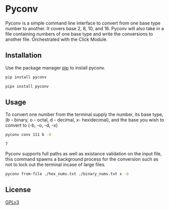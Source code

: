 # Pyconv

Pyconv is a simple command line interface to convert from one base type number to another. It covers
base 2, 8, 10, and 16. Pyconv will also take in a file containing numbers of one base type and write
the conversions to another file. Orchestrated with the Click Module.


## Installation

Use the package manager [pip](https://pip.pypa.io/en/stable/) to install pyconv.

```bash
pip install pyconv
```

```bash
pipx install pyconv
```

## Usage

To convert one number from the terminal supply the number, its base type, (b - binary, o - octal, d - decimal, x- hexidecimal),
and the base you wish to convert to (-b, -o, -d, -x)

```bash
pyconv conv 111 b -d

7
```

Pyconv supports full paths as well as existance validation on the input file, this command spawns a background process for the
conversion such as not to lock out the terminal incase of large files.

```bash
pyconv from-file ./hex_nums.txt ./binary_nums.txt x -b
```

## License

[GPLv3](https://choosealicense.com/licenses/gpl-3.0/)